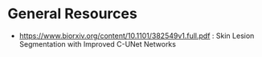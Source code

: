 # General Resources
- https://www.biorxiv.org/content/10.1101/382549v1.full.pdf : Skin Lesion Segmentation with Improved C-UNet Networks